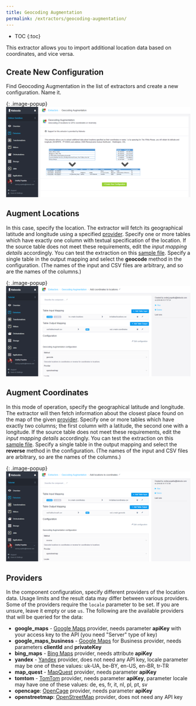 ```yaml
---
title: Geocoding Augmentation
permalink: /extractors/geocoding-augmentation/
---
```


* TOC
{:toc}

This extractor allows you to import additional location data based on coordinates, and vice versa.

## Create New Configuration
Find Geocoding Augmentation in the list of extractors and create a new configuration. Name it.

{: .image-popup}
![Screenshot - Create configuration](/extractors/geocoding-augmentation/ui1.png)

## Augment Locations
In this case, specify the location. The extractor will fetch its geographical latitude and longitude using a specified [provider](#providers).
Specify one or more tables which have exactly one column with textual specification of the location. 
If the source table does not meet these requirements, edit the *input mapping details* accordingly. 
You can test the extraction on this [sample file](/extractors/geocoding-augmentation/locations.csv). 
Specify a single table in the output mapping and select the **geocode** method in the configuration.
(The names of the input and CSV files are arbitrary, and so are the names of the columns.)

{: .image-popup}
![Screenshot - Add coordinates to locations](/extractors/geocoding-augmentation/ui2.png)

## Augment Coordinates
In this mode of operation, specify the geographical latitude and longitude. The extractor
will then fetch information about the closest place found on the map of the given [provider](#providers).
Specify one or more tables which have exactly two columns; the first column with a latitude, the second 
one with a longitude. If the source table does not meet these requirements, edit the *input mapping details* accordingly. 
You can test the extraction on this [sample file](/extractors/geocoding-augmentation/coords.csv). 
Specify a single table in the output mapping and select the **reverse** method in the configuration.
(The names of the input and CSV files are arbitrary, so are the names of the columns.) 

{: .image-popup}
![Screenshot - Add locations to coordinates](/extractors/geocoding-augmentation/ui3.png)

## Providers
In the component configuration, specify different providers of the location data. Usage limits and the result data may differ between various providers. 
Some of the providers require the `locale` parameter to be set. If you are unsure, leave it empty or use `us`. 
The following are the available providers that will be queried for the data:

- **google_maps** - [Google Maps](https://developers.google.com/maps/documentation/geocoding/intro) provider, needs parameter **apiKey** with your access key to the API (you need "Server" type of key)
- **google_maps_business** - [Google Maps](https://developers.google.com/maps/premium/faq#getting_started) for Business provider, needs parameters **clientId** and **privateKey**
- **bing_maps** - [Bing Maps](https://msdn.microsoft.com/en-us/library/ff701733.aspx) provider, needs attribute **apiKey**
- **yandex** - [Yandex](https://tech.yandex.com/maps/doc/geocoder/desc/concepts/About-docpage/) provider, does not need any API key, locale parameter may be one of these values: uk-UA, be-BY, en-US, en-BR, tr-TR
- **map_quest** - [MapQuest](https://www.mapquestapi.com/geocoding/) provider, needs parameter **apiKey**
- **tomtom** - [TomTom](http://www.programmableweb.com/api/tomtom-geocoding) provider, needs parameter **apiKey**, parameter locale may have one of these values: de, es, fr, it, nl, pl, pt, sv
- **opencage**: [OpenCage](https://geocoder.opencagedata.com/) provider, needs parameter **apiKey**
- **openstreetmap**: [OpenStreetMap](http://wiki.openstreetmap.org/wiki/Nominatim) provider, does not need any API key
